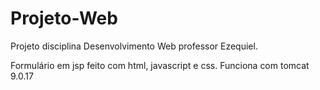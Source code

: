 # Projeto-Web
Projeto disciplina Desenvolvimento Web professor Ezequiel.

Formulário em jsp feito com html, javascript e css. 
Funciona com tomcat 9.0.17
